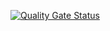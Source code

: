 [![Quality Gate Status](https://sonarcloud.io/api/project_badges/measure?project=Pentrick-star_frontend-project-112&metric=alert_status)](https://sonarcloud.io/summary/new_code?id=Pentrick-star_frontend-project-112)